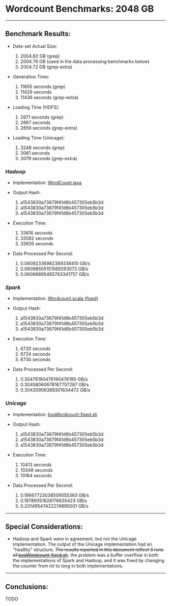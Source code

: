 # Wordcount Benchmarks: 2048 GB

---
## Benchmark Results:

- Data-set Actual Size:
  1. 2004.82 GB (grep)
  2. 2004.76 GB (used in the data processing benchmarks below)
  3. 2004.72 GB (grep-extra)

- Generation Time:
  1. 11855 seconds (grep)
  2. 11429 seconds
  3. 11436 seconds (grep-extra)

- Loading Time (HDFS):
  1. 2671 seconds (grep)
  2. 2667 seconds
  3. 2659 seconds (grep-extra)

- Loading Time (Unicage):
  1. 3248 seconds (grep)
  2. 3081 seconds
  3. 3079 seconds (grep-extra)


### ***Hadoop***

- Implementation: [WordCount.java](../../../../../workloads/batch/wordcount/javaWordcount/Wordcount/src/main/java/WordCount.java)

- Output Hash:
  1. a1543830a73679f41d6b457305eb5b3d
  2. a1543830a73679f41d6b457305eb5b3d
  3. a1543830a73679f41d6b457305eb5b3d

- Execution Time: 
  1. 33616 seconds
  2. 33582 seconds
  3. 33635 seconds

- Data Processed Per Second:
  1. 0.06092336982389338410 GB/s
  2. 0.06098505151569293073 GB/s
  3. 0.06088895495763341757 GB/s


### ***Spark***

- Implementation: [Wordcount.scala (fixed)](../../../../../workloads/batch/wordcount/scalaWordcount/src/main/scala/WordCount.scala)

- Output Hash:
  1. a1543830a73679f41d6b457305eb5b3d
  2. a1543830a73679f41d6b457305eb5b3d
  3. a1543830a73679f41d6b457305eb5b3d

- Execution Time: 
  1. 6720 seconds
  2. 6724 seconds
  3. 6730 seconds

- Data Processed Per Second:
  1. 0.30476190476190476190 GB/s
  2. 0.30458060678167757287 GB/s
  3. 0.30430906389301634472 GB/s


### ***Unicage***

- Implementation: [boaWordcount-fixed.sh](../../../../../workloads/batch/wordcount/bashWordcount/boaWordcount/boaWordcount-fixed.sh)

- Output Hash:
  1. a1543830a73679f41d6b457305eb5b3d
  2. a1543830a73679f41d6b457305eb5b3d
  3. a1543830a73679f41d6b457305eb5b3d

- Execution Time: 
  1. 10413 seconds
  2. 10349 seconds
  3. 10164 seconds

- Data Processed Per Second:
  1. 0.19667723038509555363 GB/s
  2. 0.19789351628176635423 GB/s
  3. 0.20149547422274695001 GB/s


---
## Special Considerations:

- Hadoop and Spark were in agreement, but not the Unicage implementation. The output of the Unicage implementation had an "healthy" structure. ~~The results reported in this document reflect 3 runs of [boaWordcount-fixed.sh](../../../../../workloads/batch/wordcount/bashWordcount/boaWordcount/boaWordcount-fixed.sh)~~. the problem was a buffer overflow in both the implementations of Spark and Hadoop, and it was fixed by changing the counter from *int* to *long* in both implementations.

---
## Conclusions:

TODO


